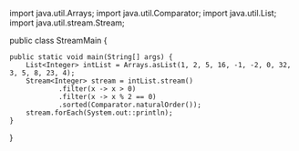import java.util.Arrays;
import java.util.Comparator;
import java.util.List;
import java.util.stream.Stream;


public class StreamMain {

    public static void main(String[] args) {
        List<Integer> intList = Arrays.asList(1, 2, 5, 16, -1, -2, 0, 32, 3, 5, 8, 23, 4);
        Stream<Integer> stream = intList.stream()
                .filter(x -> x > 0)
                .filter(x -> x % 2 == 0)
                .sorted(Comparator.naturalOrder());
        stream.forEach(System.out::println);
    }
}